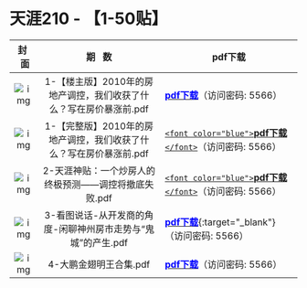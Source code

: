 # 天涯210 - 【1-50贴】

|                          封   面                          |                             期   数                             | pdf下载                                                                                                                          |
| :---------------------------------------------------------: | :----------------------------------------------------------------: | -------------------------------------------------------------------------------------------------------------------------------- |
| ![img](../../../public/images/gushihui/gsh1979/gsh197905.jpg) | 1-【楼主版】2010年的房地产调控，我们收获了什么？写在房价暴涨前.pdf | [<font color="blue">**pdf下载**</font>](https://url97.ctfile.com/f/799297-563247371-037e1d?p=5566)（访问密码: 5566） |
| ![img](../../../public/images/gushihui/gsh1979/gsh197905.jpg) | 1-【完整版】2010年的房地产调控，我们收获了什么？写在房价暴涨前.pdf | [`<font color="blue">`**pdf下载** `</font>`](https://url97.ctfile.com/f/799297-563247371-037e1d?p=5566)（访问密码: 5566） |
| ![img](../../../public/images/gushihui/gsh1979/gsh197905.jpg) |       2-天涯神贴：一个炒房人的终极预测——调控将撤底失败.pdf       | [`<font color="blue">`**pdf下载** `</font>`](https://url97.ctfile.com/f/799297-563247371-037e1d?p=5566)（访问密码: 5566） |
| ![img](../../../public/images/gushihui/gsh1979/gsh197905.jpg) |   3-看图说话-从开发商的角度-闲聊神州房市走势与“鬼城”的产生.pdf   | [<span style="color: blue; font-weight: bold;">pdf下载</span>](https://url97.ctfile.com/f/799297-563247371-037e1d?p=5566){:target="_blank"}（访问密码: 5566） |
| ![img](../../../public/images/gushihui/gsh1979/gsh197905.jpg) |                       4-大鹏金翅明王合集.pdf                       | [**<span style="color: blue">pdf下载</span>**](https://url97.ctfile.com/f/799297-563247371-037e1d?p=5566)（访问密码: 5566） |

